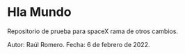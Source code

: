 # Hla Mundo
Repositorio de prueba para spaceX rama de otros cambios.

Autor: Raúl Romero.
Fecha: 6 de febrero de 2022.
